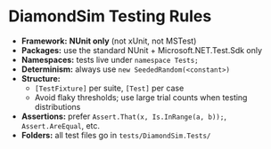 # DiamondSim Testing Rules

- **Framework:** **NUnit only** (not xUnit, not MSTest)
- **Packages:** use the standard NUnit + Microsoft.NET.Test.Sdk only
- **Namespaces:** tests live under `namespace Tests;`
- **Determinism:** always use `new SeededRandom(<constant>)`
- **Structure:**
  - `[TestFixture]` per suite, `[Test]` per case
  - Avoid flaky thresholds; use large trial counts when testing distributions
- **Assertions:** prefer `Assert.That(x, Is.InRange(a, b));`, `Assert.AreEqual`, etc.
- **Folders:** all test files go in `tests/DiamondSim.Tests/`

